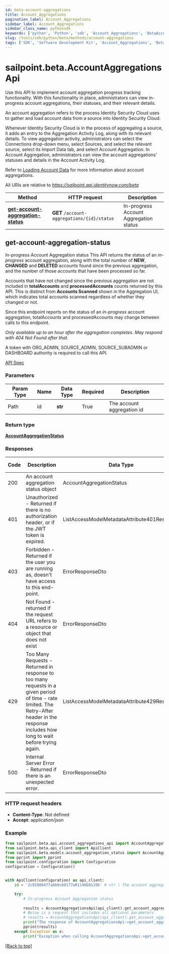 ```yaml
---
id: beta-account-aggregations
title: Account_Aggregations
pagination_label: Account_Aggregations
sidebar_label: Account_Aggregations
sidebar_class_name: pythonsdk
keywords: ['python', 'Python', 'sdk', 'Account_Aggregations', 'BetaAccount_Aggregations'] 
slug: /tools/sdk/python/beta/methods/account-aggregations
tags: ['SDK', 'Software Development Kit', 'Account_Aggregations', 'BetaAccount_Aggregations']
---
```


# sailpoint.beta.AccountAggregationsApi
  Use this API to implement account aggregation progress tracking functionality.
With this functionality in place, administrators can view in-progress account aggregations, their statuses, and their relevant details.

An account aggregation refers to the process Identity Security Cloud uses to gather and load account data from a source into Identity Security Cloud.

Whenever Identity Security Cloud is in the process of aggregating a source, it adds an entry to the Aggregation Activity Log, along with its relevant details.
To view aggregation activity, administrators can select the Connections drop-down menu, select Sources, and select the relevant source, select its Import Data tab, and select Account Aggregation.
In Account Aggregation, administrators can view the account aggregations&#39; statuses and details in the Account Activity Log.

Refer to [Loading Account Data](https://documentation.sailpoint.com/saas/help/accounts/loading_data.html) for more information about account aggregations.
 
All URIs are relative to *https://sailpoint.api.identitynow.com/beta*

Method | HTTP request | Description
------------- | ------------- | -------------
[**get-account-aggregation-status**](#get-account-aggregation-status) | **GET** `/account-aggregations/{id}/status` | In-progress Account Aggregation status


## get-account-aggregation-status
In-progress Account Aggregation status
This API returns the status of an *in-progress* account aggregation, along with the total number of **NEW**, **CHANGED** and **DELETED** accounts found since the previous aggregation, and the number of those accounts that have been processed so far.

Accounts that have not changed since the previous aggregation are not included in **totalAccounts** and **processedAccounts** counts returned by this API. This is distinct from **Accounts Scanned** shown in the Aggregation UI, which indicates total accounts scanned regardless of whether they changed or not.

Since this endpoint reports on the status of an *in-progress* account aggregation, totalAccounts and processedAccounts may change between calls to this endpoint.

*Only available up to an hour after the aggregation completes. May respond with *404 Not Found* after that.*

A token with ORG_ADMIN, SOURCE_ADMIN, SOURCE_SUBADMIN or DASHBOARD authority is required to call this API.

[API Spec](https://developer.sailpoint.com/docs/api/beta/get-account-aggregation-status)

### Parameters 

Param Type | Name | Data Type | Required  | Description
------------- | ------------- | ------------- | ------------- | ------------- 
Path   | id | **str** | True  | The account aggregation id

### Return type
[**AccountAggregationStatus**](../models/account-aggregation-status)

### Responses
Code | Description  | Data Type | Response headers |
------------- | ------------- | ------------- |------------------|
200 | An account aggregation status object | AccountAggregationStatus |  -  |
401 | Unauthorized - Returned if there is no authorization header, or if the JWT token is expired. | ListAccessModelMetadataAttribute401Response |  -  |
403 | Forbidden - Returned if the user you are running as, doesn&#39;t have access to this end-point. | ErrorResponseDto |  -  |
404 | Not Found - returned if the request URL refers to a resource or object that does not exist | ErrorResponseDto |  -  |
429 | Too Many Requests - Returned in response to too many requests in a given period of time - rate limited. The Retry-After header in the response includes how long to wait before trying again. | ListAccessModelMetadataAttribute429Response |  -  |
500 | Internal Server Error - Returned if there is an unexpected error. | ErrorResponseDto |  -  |

### HTTP request headers
 - **Content-Type**: Not defined
 - **Accept**: application/json

### Example

```python
from sailpoint.beta.api.account_aggregations_api import AccountAggregationsApi
from sailpoint.beta.api_client import ApiClient
from sailpoint.beta.models.account_aggregation_status import AccountAggregationStatus
from pprint import pprint
from sailpoint.configuration import Configuration
configuration = Configuration()


with ApiClient(configuration) as api_client:
    id = '2c91808477a6b0c60177a81146b8110b' # str | The account aggregation id # str | The account aggregation id

    try:
        # In-progress Account Aggregation status
        
        results = AccountAggregationsApi(api_client).get_account_aggregation_status(id=id)
        # Below is a request that includes all optional parameters
        # results = AccountAggregationsApi(api_client).get_account_aggregation_status(id)
        print("The response of AccountAggregationsApi->get_account_aggregation_status:\n")
        pprint(results)
    except Exception as e:
        print("Exception when calling AccountAggregationsApi->get_account_aggregation_status: %s\n" % e)
```



[[Back to top]](#) 



